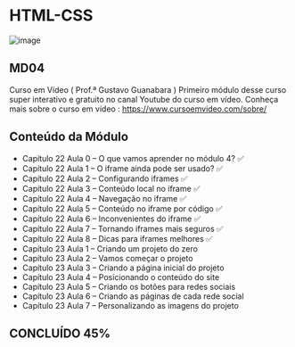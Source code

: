 # HTML-CSS 
![image](https://user-images.githubusercontent.com/87583186/171689878-de221f29-2618-4d32-8fbd-887e3277b727.png)

## MD04
Curso em Vídeo ( Prof.ª Gustavo Guanabara )
Primeiro módulo desse curso super interativo e gratuito no canal Youtube do curso em vídeo.
Conheça mais sobre o curso em vídeo : https://www.cursoemvideo.com/sobre/

Conteúdo da Módulo
 --- 
 -  Capítulo 22 Aula 0 – O que vamos aprender no módulo 4? :white_check_mark:
 -  Capítulo 22 Aula 1 – O iframe ainda pode ser usado? :white_check_mark:
 -  Capítulo 22 Aula 2 – Configurando iframes :white_check_mark:
 -  Capítulo 22 Aula 3 – Conteúdo local no iframe :white_check_mark:
 -  Capítulo 22 Aula 4 – Navegação no iframe :white_check_mark:
 -  Capítulo 22 Aula 5 – Conteúdo no iframe por código :white_check_mark:
 -  Capítulo 22 Aula 6 – Inconvenientes do iframe  :white_check_mark:
 -  Capítulo 22 Aula 7 – Tornando iframes mais seguros  :white_check_mark:
 -  Capítulo 22 Aula 8 – Dicas para iframes melhores  :white_check_mark:
 -  Capítulo 23 Aula 1 – Criando um projeto do zero
 -  Capítulo 23 Aula 2 – Vamos começar o projeto
 -  Capítulo 23 Aula 3 – Criando a página inicial do projeto
 -  Capítulo 23 Aula 4 – Posicionando o conteúdo do site
 -  Capítulo 23 Aula 5 – Criando os botões para redes sociais
 -  Capítulo 23 Aula 6 – Criando as páginas de cada rede social
 -  Capítulo 23 Aula 7 – Personalizando as imagens do projeto

 

## CONCLUÍDO 45%
